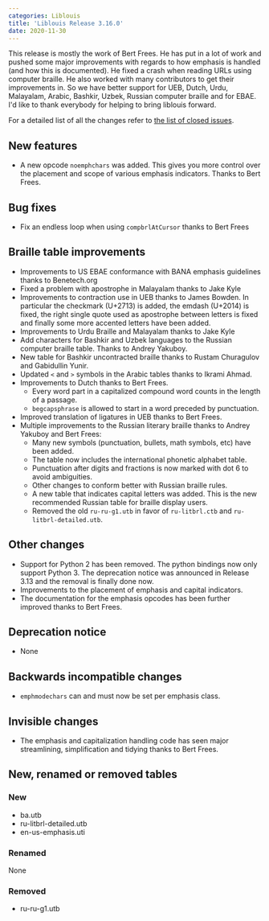 ```yaml
---
categories: Liblouis
title: 'Liblouis Release 3.16.0'
date: 2020-11-30
---
```


This release is mostly the work of Bert Frees. He has put in a lot of work and pushed some major improvements with regards to how emphasis is handled (and how this is documented). He fixed a crash when reading URLs using computer braille. He also worked with many contributors to get their improvements in. So we have better support for UEB, Dutch, Urdu, Malayalam, Arabic, Bashkir, Uzbek, Russian computer braille and for EBAE. I\'d like to thank everybody for helping to bring liblouis forward.

For a detailed list of all the changes refer to [the list of closed issues](https://github.com/liblouis/liblouis/milestone/26?closed=1).

New features
------------

-   A new opcode `noemphchars` was added. This gives you more control over the placement and scope of various emphasis indicators. Thanks to Bert Frees.

Bug fixes
---------

-   Fix an endless loop when using `compbrlAtCursor` thanks to Bert Frees

Braille table improvements
--------------------------

-   Improvements to US EBAE conformance with BANA emphasis guidelines thanks to Benetech.org
-   Fixed a problem with apostrophe in Malayalam thanks to Jake Kyle
-   Improvements to contraction use in UEB thanks to James Bowden. In particular the checkmark (U+2713) is added, the emdash (U+2014) is fixed, the right single quote used as apostrophe between letters is fixed and finally some more accented letters have been added.
-   Improvements to Urdu Braille and Malayalam thanks to Jake Kyle
-   Add characters for Bashkir and Uzbek languages to the Russian computer braille table. Thanks to Andrey Yakuboy.
-   New table for Bashkir uncontracted braille thanks to Rustam Churagulov and Gabidullin Yunir.
-   Updated `<` and `>` symbols in the Arabic tables thanks to Ikrami Ahmad.
-   Improvements to Dutch thanks to Bert Frees.
    -   Every word part in a capitalized compound word counts in the length of a passage.
    -   `begcapsphrase` is allowed to start in a word preceded by punctuation.
-   Improved translation of ligatures in UEB thanks to Bert Frees.
-   Multiple improvements to the Russian literary braille thanks to Andrey Yakuboy and Bert Frees:
    -   Many new symbols (punctuation, bullets, math symbols, etc) have been added.
    -   The table now includes the international phonetic alphabet table.
    -   Punctuation after digits and fractions is now marked with dot 6 to avoid ambiguities.
    -   Other changes to conform better with Russian braille rules.
    -   A new table that indicates capital letters was added. This is the new recommended Russian table for braille display users.
    -   Removed the old `ru-ru-g1.utb` in favor of `ru-litbrl.ctb` and `ru-litbrl-detailed.utb`.

Other changes
-------------

-   Support for Python 2 has been removed. The python bindings now only support Python 3. The deprecation notice was announced in Release 3.13 and the removal is finally done now.
-   Improvements to the placement of emphasis and capital indicators.
-   The documentation for the emphasis opcodes has been further improved thanks to Bert Frees.

Deprecation notice
------------------

-   None

Backwards incompatible changes
------------------------------

-   `emphmodechars` can and must now be set per emphasis class.

Invisible changes
-----------------

-   The emphasis and capitalization handling code has seen major streamlining, simplification and tidying thanks to Bert Frees.

New, renamed or removed tables
------------------------------

### New

-   ba.utb
-   ru-litbrl-detailed.utb
-   en-us-emphasis.uti

### Renamed

None

### Removed

-   ru-ru-g1.utb
